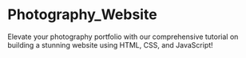 # Photography_Website
Elevate your photography portfolio with our comprehensive tutorial on building a stunning website using HTML, CSS, and JavaScript!

